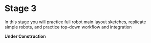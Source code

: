 # Stage 3

In this stage you will practice full robot main layout sketches, replicate simple robots, and practice top-down workflow and integration


**Under Construction**